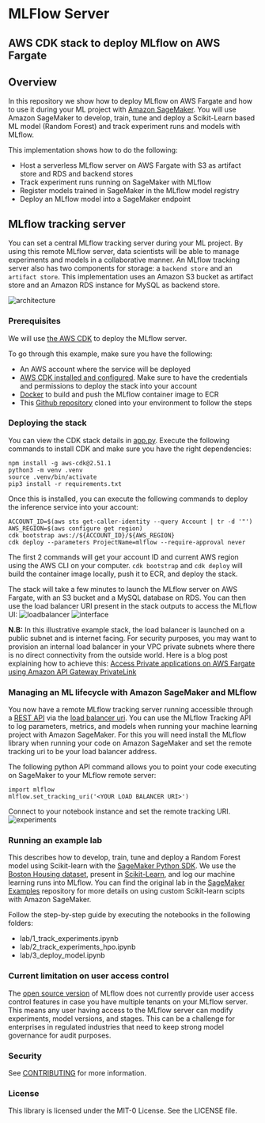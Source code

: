 # MLFlow Server

## AWS CDK stack to deploy MLflow on AWS Fargate

## Overview

In this repository we show how to deploy MLflow on AWS Fargate and how to use it during your ML project
with [Amazon SageMaker](https://aws.amazon.com/sagemaker). You will use Amazon SageMaker to develop, train, tune and
deploy a Scikit-Learn based ML model (Random Forest) and track experiment runs and models with MLflow.

This implementation shows how to do the following:

* Host a serverless MLflow server on AWS Fargate with S3 as artifact store and RDS and backend stores
* Track experiment runs running on SageMaker with MLflow
* Register models trained in SageMaker in the MLflow model registry
* Deploy an MLflow model into a SageMaker endpoint

## MLflow tracking server

You can set a central MLflow tracking server during your ML project. By using this remote MLflow server, data scientists
will be able to manage experiments and models in a collaborative manner.
An MLflow tracking server also has two components for storage: a ```backend store``` and an ```artifact store```. This
implementation uses an Amazon S3 bucket as artifact store and an Amazon RDS instance for MySQL as backend store.

![architecture](media/architecture-mlflow.png)

### Prerequisites

We will use [the AWS CDK](https://cdkworkshop.com/) to deploy the MLflow server.

To go through this example, make sure you have the following:

* An AWS account where the service will be deployed
* [AWS CDK installed and configured](https://docs.aws.amazon.com/cdk/latest/guide/getting_started.html). Make sure to have the credentials and permissions to deploy the stack into your account
* [Docker](https://www.docker.com) to build and push the MLflow container image to ECR
* This [Github repository](https://github.com/aws-samples/amazon-sagemaker-mlflow-fargate) cloned into your environment to follow the steps

### Deploying the stack

You can view the CDK stack details in [app.py](https://github.com/aws-samples/amazon-sagemaker-mlflow-fargate/blob/main/app.py).
Execute the following commands to install CDK and make sure you have the right dependencies:

```{bash}
npm install -g aws-cdk@2.51.1
python3 -m venv .venv
source .venv/bin/activate
pip3 install -r requirements.txt
```

Once this is installed, you can execute the following commands to deploy the inference service into your account:

```{bash}
ACCOUNT_ID=$(aws sts get-caller-identity --query Account | tr -d '"')
AWS_REGION=$(aws configure get region)
cdk bootstrap aws://${ACCOUNT_ID}/${AWS_REGION}
cdk deploy --parameters ProjectName=mlflow --require-approval never
```

The first 2 commands will get your account ID and current AWS region using the AWS CLI on your computer. ```cdk
bootstrap``` and ```cdk deploy``` will build the container image locally, push it to ECR, and deploy the stack.

The stack will take a few minutes to launch the MLflow server on AWS Fargate, with an S3 bucket and a MySQL database on
RDS. You can then use the load balancer URI present in the stack outputs to access the MLflow UI:
![loadbalancer](media/load-balancer.png)
![interface](media/mlflow-interface.png)

**N.B:** In this illustrative example stack, the load balancer is launched on a public subnet and is internet facing.
For security purposes, you may want to provision an internal load balancer in your VPC private subnets where there is no
direct connectivity from the outside world. Here is a blog post explaining how to achieve
this: [Access Private applications on AWS Fargate using Amazon API Gateway PrivateLink](https://aws.amazon.com/blogs/compute/access-private-applications-on-aws-fargate-using-amazon-api-gateway-privatelink/)

### Managing an ML lifecycle with Amazon SageMaker and MLflow

You now have a remote MLflow tracking server running accessible through
a [REST API](https://mlflow.org/docs/latest/rest-api.html#rest-api) via
the [load balancer uri](https://mlflow.org/docs/latest/quickstart.html#quickstart-logging-to-remote-server).
You can use the MLflow Tracking API to log parameters, metrics, and models when running your machine learning project with Amazon
SageMaker. For this you will need install the MLflow library when running your code on Amazon SageMaker and set the
remote tracking uri to be your load balancer address.

The following python API command allows you to point your code executing on SageMaker to your MLflow remote server:

```{python}
import mlflow
mlflow.set_tracking_uri('<YOUR LOAD BALANCER URI>')
```

Connect to your notebook instance and set the remote tracking URI.
![experiments](media/architecture-experiments.png)

### Running an example lab

This describes how to develop, train, tune and deploy a Random Forest model using Scikit-learn with
the [SageMaker Python SDK](https://sagemaker.readthedocs.io/en/stable/frameworks/sklearn/using_sklearn.html). We use
the [Boston Housing dataset](https://scikit-learn.org/stable/datasets/index.html#boston-dataset), present
in [Scikit-Learn](https://scikit-learn.org/stable/index.html.), and log our machine learning runs into MLflow. You can
find the original lab in
the [SageMaker Examples](https://github.com/aws/amazon-sagemaker-examples/tree/fb04396d2e7ceeb135b0b0a516e54c97922ca0d8/sagemaker-python-sdk/scikit_learn_randomforest)
repository for more details on using custom Scikit-learn scipts with Amazon SageMaker.

Follow the step-by-step guide by executing the notebooks in the following folders:

* lab/1_track_experiments.ipynb
* lab/2_track_experiments_hpo.ipynb
* lab/3_deploy_model.ipynb

### Current limitation on user access control

The [open source version](https://github.com/mlflow/mlflow) of MLflow does not currently provide user access control
features in case you have multiple tenants on your MLflow server. This means any user having access to the MLflow server
can modify experiments, model versions, and stages. This can be a challenge for enterprises in regulated industries that
need to keep strong model governance for audit purposes.

### Security

See [CONTRIBUTING](CONTRIBUTING.md#security-issue-notifications) for more information.

### License

This library is licensed under the MIT-0 License. See the LICENSE file.
